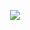 <p align="center">
  <a href="https://github.com/DenverCoder1/readme-typing-svg"><img src="https://readme-typing-svg.herokuapp.com?font=Time+New+Roman&color=cyan&size=25&center=true&vCenter=true&width=600&height=100&lines=Jesús+Eduardo+Cortez+Ramos...;++;Software-Engineer+Back-End+Developer,;Systems+Engineer+Student,;CTF+Newbie,;Active+Learner/Researcher,;Love+to+learn+new+stuffs..<3"></a>
</p>
